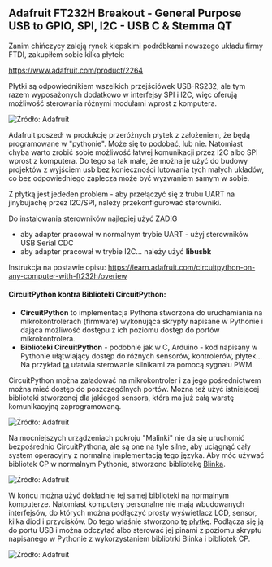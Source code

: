 ## Adafruit FT232H Breakout - General Purpose USB to GPIO, SPI, I2C - USB C & Stemma QT

Zanim chińczycy zaleją rynek kiepskimi podróbkami nowszego układu firmy FTDI, zakupiłem sobie kilka płytek:

https://www.adafruit.com/product/2264

Płytki są odpowiednikiem wszelkich przejściówek USB-RS232, ale tym razem wyposażonych dodatkowo w interfejsy SPI i I2C, więc oferują możliwość sterowania różnymi modułami wprost z komputera.

<img src="https://cdn-shop.adafruit.com/970x728/2264-06.jpg" alt="Źródło: Adafruit" title="Źródło: Adafruit">

Adafruit poszedł w produkcję przeróżnych płytek z założeniem, że będą programowane w "pythonie". Może się to podobać, lub nie. Natomiast chyba warto zrobić sobie możliwość łatwej komunikacji przez I2C albo SPI wprost z komputera. Do tego są tak małe, że można je użyć do budowy projektów z wyjściem usb bez konieczności lutowania tych małych układów, co bez odpowiedniego zaplecza może być wyzwaniem samym w sobie.

Z płytką jest jededen problem - aby przełączyć się z trubu UART na jinybujachę przez I2C/SPI, należy przekonfigurować sterowniki. 

Do instalowania sterowników najlepiej użyć ZADIG 
 - aby adapter pracował w normalnym trybie UART - użyj sterowników USB Serial CDC
 - aby adapter pracował w trybie I2C... należy użyć **libusbk**

Instrukcja na postawie opisu: https://learn.adafruit.com/circuitpython-on-any-computer-with-ft232h/overiew

#### CircuitPython kontra Biblioteki CircuitPython:
 - **CircuitPython** to implementacja Pythona stworzona do uruchamiania na mikrokontrolerach (firmware) wykonująca skrypty napisane w Pythonie i dająca możliwość dostępu z ich poziomu dostęp do portów mikrokontrolera.
 - **Biblioteki CircuitPython** - podobnie jak w C, Arduino - kod napisany w Pythonie ułątwiający dostęp do różnych sensorów, kontrolerów, płytek... Na przykład [ta](https://github.com/adafruit/Adafruit_CircuitPython_Motor/tree/31c819f377cf71f61cfb84eae159f1f948980db7) ułatwia sterowanie silnikami za pomocą sygnału PWM. 

CircuitPython można załadować na mikrokontroler i za jego pośrednictwem można mieć dostęp do poszczególnych portów. Można też użyć istniejącej biblioteki stworzonej dla jakiegoś sensora, która ma już całą warstę komunikacyjną zaprogramowaną. 

<img src="https://cdn-learn.adafruit.com/assets/assets/000/081/365/original/sensors_board_mcu.png?1569354970" alt="Źródło: Adafruit" title="Źródło: Adafruit">

Na mocniejszych urządzeniach pokroju "Malinki" nie da się uruchomić bezpośrednio CircuitPythona, ale są one na tyle silne, aby uciągnąć cały system operacyjny z normalną implementacją tego języka. Aby móc używać bibliotek CP w normalnym Pythonie, stworzono bibliotekę [Blinka](https://learn.adafruit.com/circuitpython-on-raspberrypi-linux/overview).

<img src="https://cdn-learn.adafruit.com/assets/assets/000/081/366/original/sensors_board_sbc.png?1569354982" alt="Źródło: Adafruit" title="Źródło: Adafruit">

W końcu można użyć dokładnie tej samej biblioteki na normalnym komputerze. Natomiast komputery personalne nie mają wbudowanych interfejsów, do których można podłączyć prosty wyświetlacz LCD, sensor, kilka diod i przycisków. Do tego właśnie stworzono [tę płytkę](https://www.adafruit.com/product/2264). Podłącza się ją do portu USB i można odczytać albo sterować jej pinami z poziomu skryptu napisanego w Pythonie z wykorzystaniem bibliotrki Blinka i bibliotek CP.

<img src="https://cdn-learn.adafruit.com/assets/assets/000/081/369/original/sensors_board_ft232h.png?1569355012" alt="Źródło: Adafruit" title="Źródło: Adafruit">

